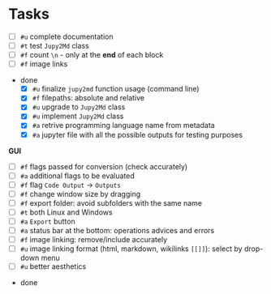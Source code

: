# Tasks

- [ ] `#u` complete documentation
- [ ] `#t` test `Jupy2Md` class
- [ ] `#f` count `\n` - only at the **end** of each block
- [ ] `#f` image links
- done
  - [x] `#u` finalize `jupy2md` function usage (command line)
  - [x] `#f` filepaths: absolute and relative
  - [x] `#u` upgrade to `Jupy2Md` class
  - [x] `#u` implement `Jupy2Md` class
  - [x] `#a` retrive programming language name from metadata  
  - [x] `#a` jupyter file with all the possible outputs for testing purposes

**GUI** 

- [ ] `#f` flags passed for conversion (check accurately)
- [ ] `#a` additional flags to be evaluated
- [ ] `#f` flag `Code Output` -> `Outputs`
- [ ] `#f` change window size by dragging
- [ ] `#f` export folder: avoid subfolders with the same name
- [ ] `#t` both Linux and Windows
- [ ] `#a` `Export` button
- [ ] `#a` status bar at the bottom: operations advices and errors
- [ ] `#f` image linking: remove/include accurately
- [ ] `#u` image linking format (html, markdown, wikilinks `[[]]`): select by drop-down menu
- [ ] `#u` better aesthetics
- done